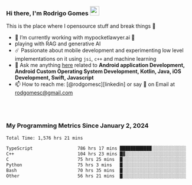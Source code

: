
### Hi there, I'm Rodrigo Gomes <img src="https://media.giphy.com/media/hvRJCLFzcasrR4ia7z/giphy.gif" width="25px">
This is the place where I opensource stuff and break things 🤣
- 🔭 I’m currently working with mypocketlawyer.ai 💜
- playing with RAG and generative AI
- ☄️ Passionate about mobile development and experimenting low level implementations on it using `jsi`, `c++` and machine learning
- 💬 Ask me anything [here](https://github.com/rodgomesc/rodgomesc/issues) related to <b>Android application Development, Android Custom Operating System Development, Kotlin, Java, iOS Development, Swift, Javascript</b>
- 📫 How to reach me: [@rodgomesc][linkedin] or say 👋 on Email at [rodgomesc@gmail.com](mailto:rodgomesc@gmail.com)


<br/>

<!-- 
<picture>
  <img src="/github-metrics.svg" alt="Metrics">
</picture>
-->

</br>

### My Programming Metrics Since January 2, 2024 


<!--START_SECTION:waka-->

```txt
Total Time: 1,576 hrs 21 mins

TypeScript                 786 hrs 17 mins ████████████░░░░░░░░░░░░░   48.16 %
C++                        104 hrs 23 mins █▓░░░░░░░░░░░░░░░░░░░░░░░   06.39 %
C                          75 hrs 25 mins  █░░░░░░░░░░░░░░░░░░░░░░░░   04.62 %
Python                     75 hrs 3 mins   █░░░░░░░░░░░░░░░░░░░░░░░░   04.60 %
Bash                       70 hrs 35 mins  █░░░░░░░░░░░░░░░░░░░░░░░░   04.32 %
Other                      56 hrs 21 mins  █░░░░░░░░░░░░░░░░░░░░░░░░   03.45 %
```

<!--END_SECTION:waka-->
